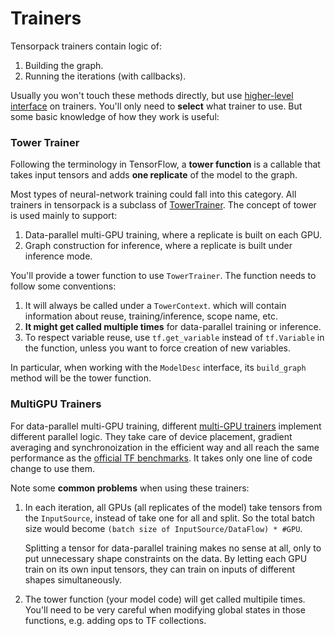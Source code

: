 
# Trainers

Tensorpack trainers contain logic of:

1. Building the graph.
2. Running the iterations (with callbacks).

Usually you won't touch these methods directly, but use
[higher-level interface](training-interface.html) on trainers.
You'll only need to __select__ what trainer to use.
But some basic knowledge of how they work is useful:

### Tower Trainer

Following the terminology in TensorFlow,
a __tower function__ is a callable that takes input tensors and adds __one replicate__ of the model to the graph.

Most types of neural-network training could fall into this category.
All trainers in tensorpack is a subclass of [TowerTrainer](../modules/train.html#tensorpack.train.TowerTrainer).
The concept of tower is used mainly to support:

1. Data-parallel multi-GPU training, where a replicate is built on each GPU.
2. Graph construction for inference, where a replicate is built under inference mode.

You'll provide a tower function to use `TowerTrainer`.
The function needs to follow some conventions:

1. It will always be called under a `TowerContext`.
	 which will contain information about reuse, training/inference, scope name, etc.
2. __It might get called multiple times__ for data-parallel training or inference.
3. To respect variable reuse, use `tf.get_variable` instead of
	 `tf.Variable` in the function, unless you want to force creation of new variables.

In particular, when working with the `ModelDesc` interface, its `build_graph` method will be the tower function.

### MultiGPU Trainers

For data-parallel multi-GPU training, different [multi-GPU trainers](../modules/train.html)
implement different parallel logic.
They take care of device placement, gradient averaging and synchronoization
in the efficient way and all reach the same performance as the
[official TF benchmarks](https://www.tensorflow.org/performance/benchmarks).
It takes only one line of code change to use them.

Note some __common problems__ when using these trainers:

1. In each iteration, all GPUs (all replicates of the model) take tensors from the `InputSource`,
	instead of take one for all and split.
	So the total batch size would become ``(batch size of InputSource/DataFlow) * #GPU``.

	Splitting a tensor for data-parallel training makes no sense at all, only to put unnecessary shape constraints on the data.
	By letting each GPU train on its own input tensors, they can train on inputs of different shapes simultaneously.

2. The tower function (your model code) will get called multipile times.
	You'll need to be very careful when modifying global states in those functions, e.g. adding ops to TF collections.
